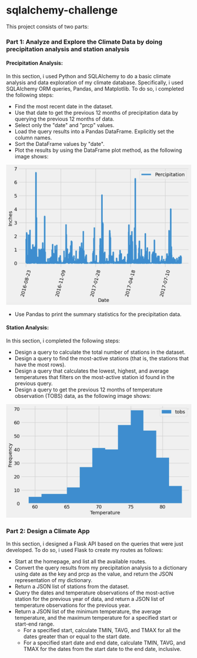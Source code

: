 # sqlalchemy-challenge

This project consists of two parts:

### Part 1: Analyze and Explore the Climate Data by doing precipitation analysis and station analysis
 
 #### Precipitation Analysis:
 
In this section, i used Python and SQLAlchemy to do a basic climate analysis and data exploration of my climate database. Specifically, i used SQLAlchemy ORM queries, Pandas, and Matplotlib. To do so, i completed the following steps:
 
- Find the most recent date in the dataset.
- Use that date to get the previous 12 months of precipitation data by querying the previous 12 months of data.
- Select only the "date" and "prcp" values.
- Load the query results into a Pandas DataFrame. Explicitly set the column names.
- Sort the DataFrame values by "date".
- Plot the results by using the DataFrame plot method, as the following image shows:

![Alt text](SurfsUp/Resources/plot.png)

- Use Pandas to print the summary statistics for the precipitation data. 
 
 #### Station Analysis:
 
In this section, i completed the following steps:
 
- Design a query to calculate the total number of stations in the dataset. 
- Design a query to find the most-active stations (that is, the stations that have the most rows). 
- Design a query that calculates the lowest, highest, and average temperatures that filters on the most-active station id found in the previous query.
- Design a query to get the previous 12 months of temperature observation (TOBS) data, as the following image shows:

![Alt text](SurfsUp/Resources/hist.png)

### Part 2: Design a Climate App

In this section, i designed a Flask API based on the queries that were just developed. To do so, i used Flask to create my routes as follows:
- Start at the homepage, and list all the available routes.
- Convert the query results from my precipitation analysis to a dictionary using date as the key and prcp as the value, and return the JSON representation of my dictionary.
- Return a JSON list of stations from the dataset.
- Query the dates and temperature observations of the most-active station for the previous year of data, and return a JSON list of temperature observations for the previous year.
- Return a JSON list of the minimum temperature, the average temperature, and the maximum temperature for a specified start or start-end range.
    - For a specified start, calculate TMIN, TAVG, and TMAX for all the dates greater than or equal to the start date.
    - For a specified start date and end date, calculate TMIN, TAVG, and TMAX for the dates from the start date to the end date, inclusive.


